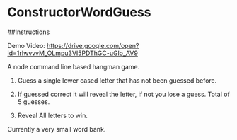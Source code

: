 # ConstructorWordGuess

##Instructions

Demo Video: https://drive.google.com/open?id=1rIwvvvM_OLmpu3VI5PDThGC-uGlo_AV9

A node command line based hangman game.

1. Guess a single lower cased letter that has not been guessed before.

2. If guessed correct it will reveal the letter, if not you lose a guess. Total of 5 guesses.

3. Reveal All letters to win.

Currently a very small word bank.